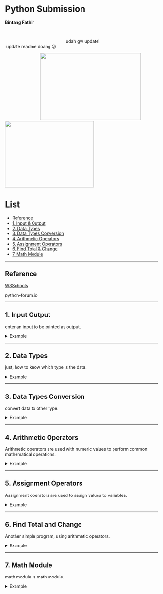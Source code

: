 # Python Submission 
<p><strong>Bintang Fathir</strong></p>

<br>

<p style="text-align: justify;">&nbsp; &nbsp; &nbsp; &nbsp; &nbsp; &nbsp; &nbsp; &nbsp; &nbsp; &nbsp; &nbsp; &nbsp; &nbsp; &nbsp; &nbsp; &nbsp; &nbsp; &nbsp; &nbsp; &nbsp; &nbsp; &nbsp; &nbsp; &nbsp;udah gw update!&nbsp; &nbsp; &nbsp; &nbsp; &nbsp; &nbsp; &nbsp; &nbsp; &nbsp; &nbsp; &nbsp; &nbsp; &nbsp; &nbsp; &nbsp; &nbsp; &nbsp; &nbsp; &nbsp; &nbsp; &nbsp; &nbsp; &nbsp; &nbsp;update readme doang 😝</p>
<p style="text-align: justify;">&nbsp; &nbsp; &nbsp; &nbsp; &nbsp; &nbsp; &nbsp; &nbsp; &nbsp; &nbsp; &nbsp; &nbsp; &nbsp; <img src="https://media.tenor.com/NeubPwLVK94AAAAM/ace-attorney-phoenix-wright.gif" border="0" width="331" height="221">&nbsp; &nbsp; &nbsp; &nbsp; &nbsp; &nbsp; &nbsp;<img src="https://media.tenor.com/twOolAiM02kAAAAM/edge-worth-ace-attorney.gif" border="0" width="292" height="219"></p>

List
=================

* [Reference](#reference)
* [1. Input & Output](#1-input-output)
* [2. Data Types](#2-data-types)
* [3. Data Types Conversion](#3-data-types-conversion)
* [4. Arithmetic Operators](#4-arithmetic-operators)
* [5. Assignment Operators](#5-assignment-operators)
* [6. Find Total & Change](#6-find-total-and-change)
* [7. Math Module](#7-math-module)
  
---
## Reference
<a href = "https://www.w3schools.com/python" target= "_blank"> W3Schools </a>

<a href = "https://python-forum.io/" target= "_blank"> python-forum.io </a>

---
## 1. Input Output
enter an input to be printed as output.
<details>
<summary>Example</summary>
  
Code
```
from os import system
nama = input("Nama anda: ")
pt = input("Nama Perguruan Tinggi: ")
tahun_masuk = int(input("Tahun Masuk: "))
nim = int(input("NIM: "))
prodi = input("Program Studi: ")
system ("cls")
print ("Halo, nama saya", nama+".", "\nSaya adalah mahasiswa", pt, "Angkatan", tahun_masuk, "\nDengan NIM", nim, "\nSaya mengambil Program Studi", prodi+".")
```
Input
```
Nama anda: Bintang 
Nama Perguruan Tinggi: Stikom
Tahun Masuk: 2000
NIM: 1234567890
Program Studi: Informatika
```
Output after system ("cls") func
```
Halo, nama saya Bintang.
Saya adalah mahasiswa Stikom Angkatan 2000
Dengan NIM 1234567890
Saya mengambil Program Studi Informatika.
```
</details>

---
## 2. Data Types
just, how to know which type is the data.
<details>
<summary>Example</summary>
  
Code
```
var_1 = True
var_2 = "hello sekai"
var_3 = 66
var_4 = 6.66
var_5 = complex(1j)
var_6 = list(("kucing", "landak", "tupai"))
var_7 = tuple(("kucing", "landak", "tupai"))
var_8 = range(6)
var_9 = dict(nama="Jane", umur=37)
var_10 = set(("kucing", "landak", "tupai"))
var_11 = frozenset(("kucing", "landak", "tupai"))
var_12 = bytes(5)
var_13 = bytearray(5)
var_14 = memoryview(bytes(5))

print(("tipedata: "), type(var_), type(var_)) # type: choose var or ignore
```
Choosing var, example: var_2 and var_3, print
```
print(("tipedata: "), type(var_2), type(var_3))
```
Output
```
tipedata:  <class 'str'> <class 'int'>
```
</details>

---
## 3. Data Types Conversion
convert data to other type.
<details>
<summary>Example</summary>
  
Code
```
harga = input("Harga Barang: ")
int_harga = int(harga) #adding *integer* to convert
float_harga = float(harga) #addding *float* to convert
```
Input & Print
```
print (harga, type(harga))
print (int_harga, type(int_harga))
print (float_harga, type(float_harga))
```
Output
```
Harga Barang: 5000
5000 <class 'str'>
5000 <class 'int'>
5000.0 <class 'float'>
```
</details>

---
## 4. Arithmetic Operators
Arithmetic operators are used with numeric values to perform common mathematical operations.
<details>
<summary>Example</summary>
  
Code
```
from os import system
def operasi():
    #declaration
    num1 = 0
    num2 = 0
    add = 0
    sub = 0
    multi = 0
    div = 0.0
    mod = 0
    exponent = 0
    floordiv = 0
    #input2
    num1 = int(input("input first number: "))
    num2 = int(input("input second number: "))
    #process
    add = num1 + num2
    sub = num1 - num2
    multi = num1 * num2
    div = num1 / num2
    mod = num1 % num2
    exponent = num1 ** num2
    floordiv = num1 // num2
    #output
    print()
    print(num1, "+", num2, "=", add)
    print(num1, "-", num2, "=", sub)
    print(num1, "*", num2, "=", multi)
    print(num1, "/", num2, "=", div)
    print(num1, "%", num2, "=", mod)
    print(num1, "**", num2, "=", exponent)
    print(num1, "//", num2, "=", floordiv)
while True: # condition
    system("cls")
    operasi()
    if input("Repeat? (Y/N)").strip().upper() != 'Y':
        system("cls")
        break
# strip() untuk menghapus spasi pada input
# upper() untuk mengubah input lowercase menjadi uppercase
# != if not
```
Input & Print
```
input first number: 2
input second number: 3
```
Output
```
2 + 3 = 5
2 - 3 = -1
2 * 3 = 6
2 / 3 = 0.6666666666666666
2 % 3 = 2
2 ** 3 = 8
2 // 3 = 0
Repeat? (Y/N)
```
</details>

---
## 5. Assignment Operators
Assignment operators are used to assign values to variables.
<details>
<summary>Example</summary>
  
Code
```
from os import system
system("cls")
import time
def main():
    print()
    while True: # for repeat until the input is integer//untuk mengulang input jika bukan integer/valueerror
        try:
            num = int(input("input first number: "))
            same = int(input("input second number: "))
        except ValueError:
            print("Please input number only, try again!")
            time.sleep(3)
            system("cls")
        else:
            break
    system("cls")
    print("First Number:", num, "\nSecond Number:", same)
    print()
    num += same
    print("add", same, "=", num) # tambah
    num -= same
    print("sub", same, "=", num) # kurang
    num *= same
    print("multi", same, "=", num) # kali
    num /= same
    print("div", same, "=", int(num)) # bagi
    num //= same
    print("floor div", same, "=", int(num)) # pembagian bulat bawah
    num %= same
    print("modulus", same, "=", int(num)) # sisa hasil bagi
    num **= same
    print("exponent", same, "=", int(num)) # pangkat
while True:
    time.sleep(1) # pause for 1 second to repeat the program//jeda 1 detik untuk mengulang program
    main()
```
Input & Print
```
input first number: 20
input second number: 4

```
Output
```
First Number: 20
Second Number: 4

add 4 = 24
sub 4 = 20
multi 4 = 80
div 4 = 20
floor div 4 = 5
modulus 4 = 1
exponent 4 = 1
```
</details>

---
## 6. Find Total and Change
Another simple program, using arithmetic operators.
<details>
<summary>Example</summary>
  
Code
```
harga = int(input("Harga Barang: ")) 
jumlah = int(input("Jumlah Barang: ")) 
total = harga*jumlah
print("Total Harga: ", total)
bayar = int(input("Jumlah Pembayaran: "))
kembalian = bayar-total
print("Kembalian: ", kembalian)
```
Input, Print, Output
```
Harga Barang: 5000
Jumlah Barang: 2
Total Harga:  10000
Jumlah Pembayaran: 24500
Kembalian:  14500
```
</details>

---
## 7. Math Module
math module is math module.
<details>
<summary>Example</summary>
  
Code
```
import math
a = float(input("input float number: "))
print(math.ceil(a)) # literal ceil, you put 5.3 it'll print 6 at end.
print(math.floor(a)) # literal floor, you put 5.3 it'll print 5 at end. 
```
Input, Print, Output
```
input float number: 5.4
6 #ceil
5 #floor
```
</details>
